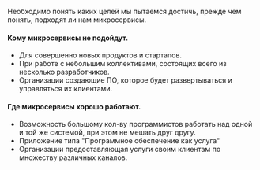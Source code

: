 Необходимо понять каких целей мы пытаемся достичь, прежде чем понять, подходят ли нам микросервисы.

#### Кому микросервисы не подойдут.
- Для совершенно новых продуктов и стартапов.
- При работе с небольшим коллективами, состоящих всего из несколько разработчиков.
- Организации создающие ПО, которое будет развертываться и управляться их клиентами.

#### Где микросервисы хорошо работают.
- Возможность большому кол-ву программистов работать над одной и той же системой, при этом не мешать друг другу.
- Приложение типа "Программное обеспечение как услуга"
- Организации предоставляющая услуги своим клиентам по множеству различных каналов. 
